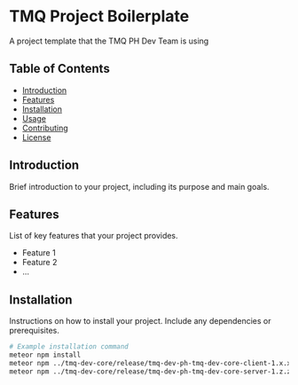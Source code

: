 # TMQ Project Boilerplate

A project template that the TMQ PH Dev Team is using

## Table of Contents

- [Introduction](#introduction)
- [Features](#features)
- [Installation](#installation)
- [Usage](#usage)
- [Contributing](#contributing)
- [License](#license)

## Introduction

Brief introduction to your project, including its purpose and main goals.

## Features

List of key features that your project provides.

- Feature 1
- Feature 2
- ...

## Installation

Instructions on how to install your project. Include any dependencies or prerequisites.

```bash
# Example installation command
meteor npm install
meteor npm ../tmq-dev-core/release/tmq-dev-ph-tmq-dev-core-client-1.x.xxx.tgz
meteor npm ../tmq-dev-core/release/tmq-dev-ph-tmq-dev-core-server-1.z.zzz.tgz
